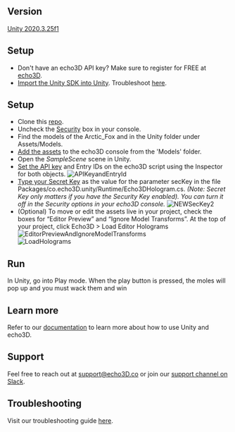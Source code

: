 

## Version
[Unity 2020.3.25f1](https://unity3d.com/get-unity/download/archive)

## Setup
* Don't have an echo3D API key? Make sure to register for FREE at [echo3D](https://console.echo3D.co/#/auth/register).
* [Import the Unity SDK into Unity](https://medium.com/r/?url=https%3A%2F%2Fdocs.echo3d.co%2Funity%2Finstallation). Troubleshoot [here](https://medium.com/r/?url=https%3A%2F%2Fdocs.echo3d.co%2Funity%2Ftroubleshooting%23im-getting-a-newtonsoft.json.dll-error-in-unity).

## Setup
* Clone this [repo](https://github.com/dana-sun/WackAMoleDemo.git).
* Uncheck the [Security](https://docs.echo3d.co/web-console/deliver-pages/security-page) box in your console.
* Find the models of the Arctic_Fox and in the Unity folder under Assets/Models.
* [Add the assets](https://docs.echo3D.co/quickstart/add-a-3d-model) to the echo3D console from the 'Models' folder.
* Open the _SampleScene_ scene in Unity.
* [Set the API key](https://docs.echo3d.co/quickstart/access-the-console) and Entry IDs on the echo3D script using the Inspector for both objects.
![APIKeyandEntryId](https://user-images.githubusercontent.com/99516371/195749269-f7a43477-b67a-49e8-a212-6abdb9c948fd.png)<br>
* [Type your Secret Key](https://docs.echo3d.co/web-console/deliver-pages/security-page#secret-key) as the value for the parameter secKey in the file Packages/co.echo3D.unity/Runtime/Echo3DHologram.cs. _(Note: Secret Key only matters if you have the Security Key enabled). You can turn it off in the Security options in your echo3D console._
![NEWSecKey2](https://user-images.githubusercontent.com/99516371/195749308-b2349a3b-7e43-4d3c-8f09-fbfa9d3cb0be.png)<br>
* (Optional) To move or edit the assets live in your project, check the boxes for “Editor Preview” and “Ignore Model Transforms”. At the top of your project, click Echo3D > Load Editor Holograms <br>
![EditorPreviewAndIgnoreModelTransforms](https://user-images.githubusercontent.com/99516371/195749348-dc0b06ad-efa6-4dbd-962f-0119b5c33ea0.png)<br>
![LoadHolograms](https://user-images.githubusercontent.com/99516371/195749354-b2295183-f877-444a-af22-ed87ffb17705.png) <br>


## Run
In Unity, go into Play mode. When the play button is pressed, the moles will pop up and you must wack them and win

## Learn more
Refer to our [documentation](https://docs.echo3D.co/unity/) to learn more about how to use Unity and echo3D.

## Support
Feel free to reach out at [support@echo3D.co](mailto:support@echo3D.co) or join our [support channel on Slack](https://go.echo3D.co/join). 

## Troubleshooting
Visit our troubleshooting guide [here](https://docs.echo3d.co/unity/troubleshooting#im-getting-a-newtonsoft.json.dll-error-in-unity).



